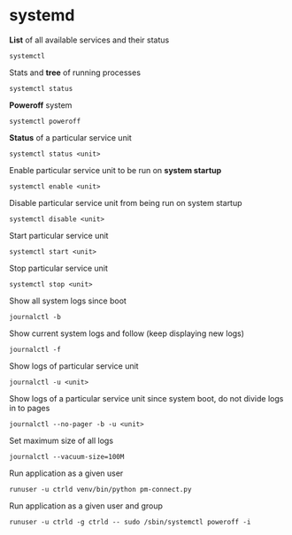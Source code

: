 # systemd

**List** of all available services and their status

    systemctl

Stats and **tree** of running processes

    systemctl status

**Poweroff** system

    systemctl poweroff

**Status** of a particular service unit

    systemctl status <unit>

Enable particular service unit to be run on **system startup**

    systemctl enable <unit>

Disable particular service unit from being run on system startup

    systemctl disable <unit>

Start particular service unit

    systemctl start <unit>

Stop particular service unit

    systemctl stop <unit>

Show all system logs since boot

    journalctl -b

Show current system logs and follow (keep displaying new logs)

    journalctl -f

Show logs of particular service unit

    journalctl -u <unit>

Show logs of a particular service unit since system boot, do not divide logs in to pages

    journalctl --no-pager -b -u <unit>

Set maximum size of all logs

    journalctl --vacuum-size=100M

Run application as a given user

    runuser -u ctrld venv/bin/python pm-connect.py

Run application as a given user and group

    runuser -u ctrld -g ctrld -- sudo /sbin/systemctl poweroff -i
